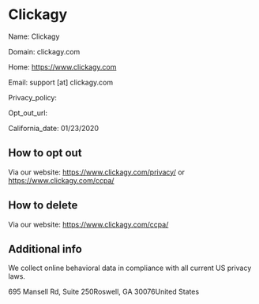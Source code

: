 
# Clickagy

Name: Clickagy

Domain: clickagy.com

Home: https://www.clickagy.com

Email: support [at] clickagy.com

Privacy_policy: 

Opt_out_url: 

California_date: 01/23/2020



## How to opt out

Via our website: https://www.clickagy.com/privacy/ or https://www.clickagy.com/ccpa/

## How to delete

Via our website: https://www.clickagy.com/ccpa/

## Additional info

We collect online behavioral data in compliance with all current US privacy laws.

695 Mansell Rd, Suite 250Roswell, GA 30076United States

